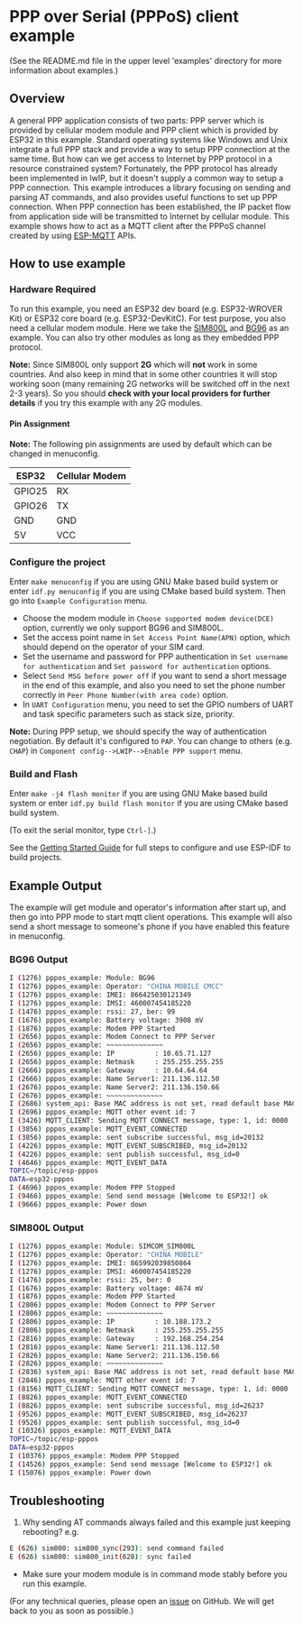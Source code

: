 # PPP over Serial (PPPoS) client example

(See the README.md file in the upper level 'examples' directory for more information about examples.)

## Overview

A general PPP application consists of two parts: PPP server which is provided by cellular modem module and PPP client which is provided by ESP32 in this example.
Standard operating systems like Windows and Unix integrate a full PPP stack and provide a way to setup PPP connection at the same time. But how can we get access to Internet by PPP protocol in a resource constrained system? Fortunately, the PPP protocol has already been implemented in lwIP, but it doesn't supply a common way to setup a PPP connection.
This example introduces a library focusing on sending and parsing AT commands, and also provides useful functions to set up PPP connection.
When PPP connection has been established, the IP packet flow from application side will be transmitted to Internet by cellular module. This example shows how to act as a MQTT client after the PPPoS channel created by using [ESP-MQTT](https://docs.espressif.com/projects/esp-idf/en/latest/api-reference/protocols/mqtt.html) APIs.

## How to use example

### Hardware Required

To run this example, you need an ESP32 dev board (e.g. ESP32-WROVER Kit) or ESP32 core board (e.g. ESP32-DevKitC).
For test purpose, you also need a cellular modem module. Here we take the [SIM800L](http://www.simcom.com/product/showproduct.php?lang=en&id=277) and [BG96](https://www.quectel.com/product/bg96.htm) as an example.
You can also try other modules as long as they embedded PPP protocol.

**Note:** Since SIM800L only support **2G** which will **not** work in some countries. And also keep in mind that in some other countries it will stop working soon (many remaining 2G networks will be switched off in the next 2-3 years). So you should **check with your local providers for further details** if you try this example with any 2G modules.

#### Pin Assignment

**Note:** The following pin assignments are used by default which can be changed in menuconfig.

| ESP32  | Cellular Modem |
| ------ | -------------- |
| GPIO25 | RX             |
| GPIO26 | TX             |
| GND    | GND            |
| 5V     | VCC            |

### Configure the project

Enter `make menuconfig` if you are using GNU Make based build system or enter `idf.py menuconfig` if you are using CMake based build system. Then go into `Example Configuration` menu.

- Choose the modem module in `Choose supported modem device(DCE)` option, currently we only support BG96 and SIM800L.
- Set the access point name in `Set Access Point Name(APN)` option, which should depend on the operator of your SIM card.
- Set the username and password for PPP authentication in `Set username for authentication` and `Set password for authentication` options.
- Select `Send MSG before power off` if you want to send a short message in the end of this example, and also you need to set the phone number correctly in `Peer Phone Number(with area code)` option.
- In `UART Configuration` menu, you need to set the GPIO numbers of UART and task specific parameters such as stack size, priority.

**Note:** During PPP setup, we should specify the way of authentication negotiation. By default it's configured to `PAP`. You can change to others (e.g. `CHAP`) in `Component config-->LWIP-->Enable PPP support` menu.

### Build and Flash

Enter `make -j4 flash monitor` if you are using GNU Make based build system or enter `idf.py build flash monitor` if you are using CMake based build system.

(To exit the serial monitor, type ``Ctrl-]``.)

See the [Getting Started Guide](https://docs.espressif.com/projects/esp-idf/en/latest/get-started/index.html) for full steps to configure and use ESP-IDF to build projects.

## Example Output

The example will get module and operator's information after start up, and then go into PPP mode to start mqtt client operations. This example will also send a short message to someone's phone if you have enabled this feature in menuconfig.

### BG96 Output

```bash
I (1276) pppos_example: Module: BG96
I (1276) pppos_example: Operator: "CHINA MOBILE CMCC"
I (1276) pppos_example: IMEI: 866425030121349
I (1276) pppos_example: IMSI: 460007454185220
I (1476) pppos_example: rssi: 27, ber: 99
I (1676) pppos_example: Battery voltage: 3908 mV
I (1876) pppos_example: Modem PPP Started
I (2656) pppos_example: Modem Connect to PPP Server
I (2656) pppos_example: ~~~~~~~~~~~~~~
I (2656) pppos_example: IP          : 10.65.71.127
I (2656) pppos_example: Netmask     : 255.255.255.255
I (2666) pppos_example: Gateway     : 10.64.64.64
I (2666) pppos_example: Name Server1: 211.136.112.50
I (2676) pppos_example: Name Server2: 211.136.150.66
I (2676) pppos_example: ~~~~~~~~~~~~~~
I (2686) system_api: Base MAC address is not set, read default base MAC address from BLK0 of EFUSE
I (2696) pppos_example: MQTT other event id: 7
I (3426) MQTT_CLIENT: Sending MQTT CONNECT message, type: 1, id: 0000
I (3856) pppos_example: MQTT_EVENT_CONNECTED
I (3856) pppos_example: sent subscribe successful, msg_id=20132
I (4226) pppos_example: MQTT_EVENT_SUBSCRIBED, msg_id=20132
I (4226) pppos_example: sent publish successful, msg_id=0
I (4646) pppos_example: MQTT_EVENT_DATA
TOPIC=/topic/esp-pppos
DATA=esp32-pppos
I (4696) pppos_example: Modem PPP Stopped
I (9466) pppos_example: Send send message [Welcome to ESP32!] ok
I (9666) pppos_example: Power down
```

### SIM800L Output
```bash
I (1276) pppos_example: Module: SIMCOM_SIM800L
I (1276) pppos_example: Operator: "CHINA MOBILE"
I (1276) pppos_example: IMEI: 865992039850864
I (1276) pppos_example: IMSI: 460007454185220
I (1476) pppos_example: rssi: 25, ber: 0
I (1676) pppos_example: Battery voltage: 4674 mV
I (1876) pppos_example: Modem PPP Started
I (2806) pppos_example: Modem Connect to PPP Server
I (2806) pppos_example: ~~~~~~~~~~~~~~
I (2806) pppos_example: IP          : 10.188.173.2
I (2806) pppos_example: Netmask     : 255.255.255.255
I (2816) pppos_example: Gateway     : 192.168.254.254
I (2816) pppos_example: Name Server1: 211.136.112.50
I (2826) pppos_example: Name Server2: 211.136.150.66
I (2826) pppos_example: ~~~~~~~~~~~~~~
I (2836) system_api: Base MAC address is not set, read default base MAC address from BLK0 of EFUSE
I (2846) pppos_example: MQTT other event id: 7
I (8156) MQTT_CLIENT: Sending MQTT CONNECT message, type: 1, id: 0000
I (8826) pppos_example: MQTT_EVENT_CONNECTED
I (8826) pppos_example: sent subscribe successful, msg_id=26237
I (9526) pppos_example: MQTT_EVENT_SUBSCRIBED, msg_id=26237
I (9526) pppos_example: sent publish successful, msg_id=0
I (10326) pppos_example: MQTT_EVENT_DATA
TOPIC=/topic/esp-pppos
DATA=esp32-pppos
I (10376) pppos_example: Modem PPP Stopped
I (14526) pppos_example: Send send message [Welcome to ESP32!] ok
I (15076) pppos_example: Power down
```

## Troubleshooting
1. Why sending AT commands always failed and this example just keeping rebooting? e.g.

```bash
E (626) sim800: sim800_sync(293): send command failed
E (626) sim800: sim800_init(628): sync failed
```
   * Make sure your modem module is in command mode stably before you run this example.

(For any technical queries, please open an [issue](https://github.com/espressif/esp-idf/issues) on GitHub. We will get back to you as soon as possible.)
